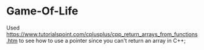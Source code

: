 # Game-Of-Life
Used https://www.tutorialspoint.com/cplusplus/cpp_return_arrays_from_functions.htm to see how to use a pointer since you can't return an array in C++;
